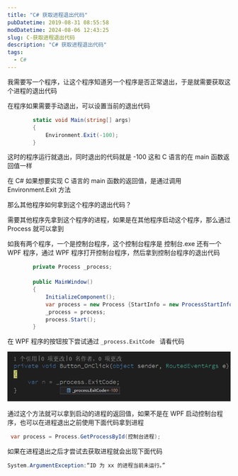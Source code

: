 ```yaml
---
title: "C# 获取进程退出代码"
pubDatetime: 2019-08-31 08:55:58
modDatetime: 2024-08-06 12:43:25
slug: C-获取进程退出代码
description: "C# 获取进程退出代码"
tags:
  - C#
---
```





我需要写一个程序，让这个程序知道另一个程序是否正常退出，于是就需要获取这个进程的退出代码

<!--more-->


<!-- CreateTime:2019/8/31 16:55:58 -->


在程序如果需要手动退出，可以设置当前的退出代码

```csharp
        static void Main(string[] args)
        {
            Environment.Exit(-100);
        }
```

这时的程序运行就退出，同时退出的代码就是 -100 这和 C 语言的在 main 函数返回值一样

在 C# 如果想要实现 C 语言的 main 函数的返回值，是通过调用 Environment.Exit 方法

那么其他程序如何拿到这个程序的退出代码？

需要其他程序先拿到这个程序的进程，如果是在其他程序启动这个程序，那么通过 Process 就可以拿到


如我有两个程序，一个是控制台程序，这个控制台程序是 控制台.exe 还有一个 WPF 程序，通过 WPF 程序打开控制台程序，然后拿到控制台程序的退出代码

```csharp
        private Process _process;

        public MainWindow()
        {
            InitializeComponent();
            var process = new Process {StartInfo = new ProcessStartInfo("控制台.exe")};
            _process = process;
            process.Start();
        }
```

在 WPF 程序的按钮按下尝试通过 `_process.ExitCode ` 请看代码

<!-- ![](images/img-C# 获取进程退出代码0.png) -->

![](images/img-modify-f52c497e7f06a4b4c73f5e3bcaeaf566.png)

通过这个方法就可以拿到启动的进程的返回值，如果不是在 WPF 启动控制台程序，也可以在进程退出之前使用下面代码拿到进程

```csharp
 var process = Process.GetProcessById(控制台进程);
```

如果在进程退出之后才尝试去获取进程就会出现下面代码

```csharp
System.ArgumentException:“ID 为 xx 的进程当前未运行。”
```

